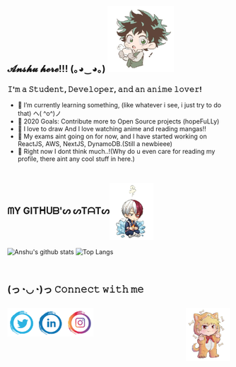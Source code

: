 ## 𝓐𝓷𝓼𝓱𝓾 𝓱𝓮𝓻𝓮!!! (｡◕‿◕｡) <img src="https://github.com/anshukaira/anshukaira/blob/master/deku.jpeg" alt="image" width="150" height="150"> 
<!--![deku's image](https://github.com/anshukaira/anshukaira/blob/master/deku.jpeg )-->


### 𝙸'𝚖 𝚊 𝚂𝚝𝚞𝚍𝚎𝚗𝚝, 𝙳𝚎𝚟𝚎𝚕𝚘𝚙𝚎𝚛, 𝚊𝚗𝚍 𝚊𝚗 𝚊𝚗𝚒𝚖𝚎 𝚕𝚘𝚟𝚎𝚛!

- 💜 I’m currently learning something, (like whatever i see, i just try to do that) ヘ( ^o^)ノ
- 🥅 2020 Goals: Contribute more to Open Source projects (hopeFuLLy)
- 🌸 I love to draw And I love watching anime and reading mangas!!
- 🌲 My exams aint going on for now, and I have started working on ReactJS, AWS, NextJS, DynamoDB.(Still a newbieee)
- 🐰 Right now I dont think much..!(Why do u even care for reading my profile, there aint any cool stuff in here.)
<br><br>

## ᗰY GITᕼᑌᗷ'ᔕ ᔕTᗩTᔕ<img align = "center" src="https://github.com/anshukaira/anshukaira/blob/master/shoto.jpeg" alt="image" width="100" height="130">

![Anshu's github stats](https://github-readme-stats.vercel.app/api?username=anshukaira&hide=prs,stars&count_private=true&show_icons=true&theme=vue) ![Top Langs](https://github-readme-stats.vercel.app/api/top-langs/?username=anshukaira&layout=compact&theme=vue&hide=tex)

<br>
<h2><b>(っ◔◡◔)っ 𝙲𝚘𝚗𝚗𝚎𝚌𝚝 𝚠𝚒𝚝𝚑 𝚖𝚎 </b><h2><img align = "right"  src="https://github.com/anshukaira/anshukaira/blob/master/bakugo.jpeg" alt="image" width="100" height="120"> 

[<img align="left" alt="anshu | Twitter" width="65px" src="https://github.com/anshukaira/anshukaira/blob/master/tweet.png" />][twitter]
[<img align="left" alt="anshu | LinkedIn" width="65px" src="https://github.com/anshukaira/anshukaira/blob/master/ld.png" />][linkedin]
[<img align="left" alt="anshu | Instagram" width="65px" src="https://github.com/anshukaira/anshukaira/blob/master/insta.png" />][instagram]

<br />
<br />

[twitter]: https://twitter.com/kairahiwatari
[instagram]: https://instagram.com/kaira__17
[linkedin]: https://www.linkedin.com/in/anshu-kaira/


<!--comment--6da4ce7d64eadc234f44da969d874fc3637b7999-->
<!--https://cdn.jsdelivr.net/npm/simple-icons@v3/icons/twitter.svg-
<!--(https://github.com/anuraghazra/github-readme-stats)(https://github.com/anuraghazra/github-readme-stats)

